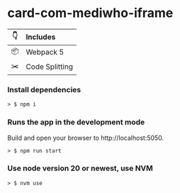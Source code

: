 # card-com-mediwho-iframe

|👇| Includes               |
|:-:|:-----------------------|
|📦| Webpack 5              |
|✂️| Code Splitting         |

### Install dependencies
```
> $ npm i
```
### Runs the app in the development mode
Build and open your browser to http://localhost:5050.
```
> $ npm run start
```
### Use node version 20 or newest, use NVM
```
> $ nvm use